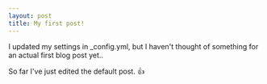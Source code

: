 ```yaml
---
layout: post
title: My first post!
---
```


I updated my settings in _config.yml, but I haven't thought of something for an actual first blog post yet..


So far I've just edited the default post. :thumbsup:
